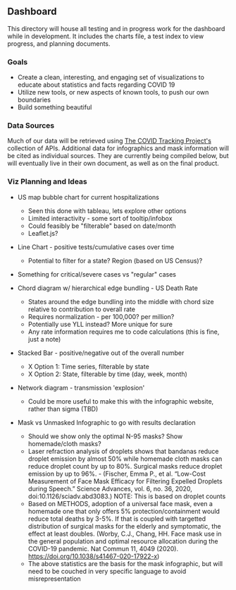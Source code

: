 ## Dashboard 
This directory will house all testing and in progress work for the dashboard while in development. It includes the charts file, a test index to view progress, and planning documents. 

### Goals
* Create a clean, interesting, and engaging set of visualizations to educate about statistics and facts regarding COVID 19
* Utilize new tools, or new aspects of known tools, to push our own boundaries
* Build something beautiful

### Data Sources
Much of our data will be retrieved using <a href="https://covidtracking.com/data/api">The COVID Tracking Project's</a> collection of APIs. Additional data for infographics and mask information will be cited as individual sources. They are currently being compiled below, but will eventually live in their own document, as well as on the final product. 

### Viz Planning and Ideas
* US map bubble chart for current hospitalizations
    * Seen this done with tableau, lets explore other options
    * Limited interactivity - some sort of tooltip/infobox 
    * Could feasibly be "filterable" based on date/month
    * Leaflet.js?

* Line Chart - positive tests/cumulative cases over time
    * Potential to filter for a state? Region (based on US Census)?

* Something for critical/severe cases vs "regular" cases

* Chord diagram w/ hierarchical edge bundling - US Death Rate
    * States around the edge bundling into the middle with chord size relative to contribution to overall rate
    * Requires normalization - per 100,000? per million?
    * Potentially use YLL instead? More unique for sure 
    * Any rate information requires me to code calculations (this is fine, just a note)

* Stacked Bar - positive/negative out of the overall number
    * X Option 1: Time series, filterable by state
    * X Option 2: State, filterable by time (day, week, month)

* Network diagram - transmission 'explosion'
    * Could be more useful to make this with the infographic website, rather than sigma (TBD)

* Mask vs Unmasked Infographic to go with results declaration 
    * Should we show only the optimal N-95 masks? Show homemade/cloth masks?
    * Laser refraction analysis of droplets shows that bandanas reduce droplet emission by almost 50% while homemade cloth masks can reduce droplet count by up to 80%. Surgical masks reduce droplet emission by up to 96%. - (Fischer, Emma P., et al. “Low-Cost Measurement of Face Mask Efficacy for Filtering Expelled Droplets during Speech.” Science Advances, vol. 6, no. 36, 2020, doi:10.1126/sciadv.abd3083.) NOTE: This is based on droplet counts
    * Based on METHODS, adoption of a universal face mask, even a homemade one that only offers 5% protection/containment would reduce total deaths by 3-5%. If that is coupled with targetted distribution of surgical masks for the elderly and symptomatic, the effect at least doubles. (Worby, C.J., Chang, HH. Face mask use in the general population and optimal resource allocation during the COVID-19 pandemic. Nat Commun 11, 4049 (2020). https://doi.org/10.1038/s41467-020-17922-x)
    * The above statistics are the basis for the mask infographic, but will need to be couched in very specific language to avoid misrepresentation